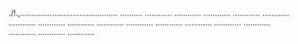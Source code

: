 ./!.,........................................... ..........
............
............
............
............
............
............
............
............
............
............
............
............
............
............
............
............
............


